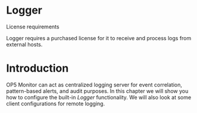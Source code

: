 # Logger

License requirements

Logger requires a purchased license for it to receive and process logs from external hosts.

# Introduction

OP5 Monitor can act as centralized logging server for event correlation, pattern-based alerts, and audit purposes. In this chapter we will show you how to configure the built-in *Logger* functionality. We will also look at some client configurations for remote logging.

